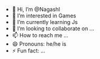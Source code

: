 - 👋 Hi, I’m @Nagashl
- 👀 I’m interested in Games
- 🌱 I’m currently learning Js
- 💞️ I’m looking to collaborate on ...
- 📫 How to reach me ...
- 😄 Pronouns: he/he is
- ⚡ Fun fact: ...

<!---
Nagashl/Nagashl is a ✨ special ✨ repository because its `README.md` (this file) appears on your GitHub profile.
You can click the Preview link to take a look at your changes.
--->

